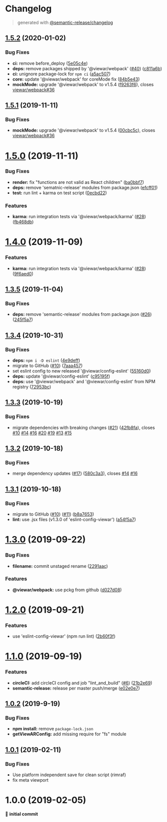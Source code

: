 # Changelog
> generated with [@semantic-release/changelog](https://github.com/semantic-release/changelog)

## [1.5.2](https://github.com/viewar/viewar-boilerplate-react/compare/v1.5.1...v1.5.2) (2020-01-02)


### Bug Fixes

* **ci:** remove before_deploy ([5e05c4e](https://github.com/viewar/viewar-boilerplate-react/commit/5e05c4e30434c64cbe34ba8867107c9263618b7d))
* **deps:** remove packages shipped by '@viewar/webpack' ([#40](https://github.com/viewar/viewar-boilerplate-react/issues/40)) ([c811a6b](https://github.com/viewar/viewar-boilerplate-react/commit/c811a6b8c4b33ef48952d475d0918b149e3a6907))
* **ci:** unignore package-lock for `npm ci` ([a5ac507](https://github.com/viewar/viewar-boilerplate-react/commit/a5ac50789c736197de3cd8436f32a32ce062e68e))
* **core:** update '@viewar/webpack' for coreMode fix ([84b5e43](https://github.com/viewar/viewar-boilerplate-react/commit/84b5e43436d27c8bc6c8c30a2b4bc2c1e3eaa616))
* **mockMode:** upgrade '@viewar/webpack' to v1.5.4 ([f9263f6](https://github.com/viewar/viewar-boilerplate-react/commit/f9263f691a220f00726442ebdc64ce21e1c9d0f1)), closes [viewar/webpack#36](https://github.com/viewar/webpack/issues/36)

## [1.5.1](https://github.com/viewar/viewar-boilerplate-react/compare/v1.5.0...v1.5.1) (2019-11-11)


### Bug Fixes

* **mockMode:** upgrade '@viewar/webpack' to v1.5.4 ([00cbc5c](https://github.com/viewar/viewar-boilerplate-react/commit/00cbc5ca5fdea70f5e0a4033a3a097c71a6d929f)), closes [viewar/webpack#36](https://github.com/viewar/webpack/issues/36)

# [1.5.0](https://github.com/viewar/viewar-boilerplate-react/compare/v1.4.0...v1.5.0) (2019-11-11)


### Bug Fixes

* **render:** fix "functions are not valid as React children" ([ba0bbf7](https://github.com/viewar/viewar-boilerplate-react/commit/ba0bbf7a1b8c38f22cb0d78b8af92c8fc118297a))
* **deps:** remove 'sematnic-release' modules from package.json ([efcff01](https://github.com/viewar/viewar-boilerplate-react/commit/efcff01c7c2366ac1f8467fdd92c4f11c1d2fef2))
* **test:** run lint + karma on test script ([0ecbd22](https://github.com/viewar/viewar-boilerplate-react/commit/0ecbd2272abba2c385eaa70012f87c6ad5a1e279))


### Features

* **karma:** run integration tests via '@viewar/webpack/karma' ([#28](https://github.com/viewar/viewar-boilerplate-react/issues/28)) ([fb468db](https://github.com/viewar/viewar-boilerplate-react/commit/fb468db29e62d30fc7720afaefb1e7ced2756961))

# [1.4.0](https://github.com/viewar/viewar-boilerplate-react/compare/v1.3.5...v1.4.0) (2019-11-09)

### Features

* **karma:** run integration tests via '@viewar/webpack/karma' ([#28](https://github.com/viewar/viewar-boilerplate-react/issues/28)) ([9f6aed0](https://github.com/viewar/viewar-boilerplate-react/commit/9f6aed05ac5abc3662b1f761ded067c8c4bcf600))

## [1.3.5](https://github.com/viewar/viewar-boilerplate-react/compare/v1.3.4...v1.3.5) (2019-11-04)

### Bug Fixes

* **deps:** remove 'semantic-release' modules from package.json ([#26](https://github.com/viewar/viewar-boilerplate-react/issues/26)) ([245f5a7](https://github.com/viewar/viewar-boilerplate-react/commit/245f5a7897c6317182ac960069d0320aac30c63f))

## [1.3.4](https://github.com/viewar/viewar-boilerplate-react/compare/v1.3.3...v1.3.4) (2019-10-31)

### Bug Fixes

* **deps:** `npm i -D eslint` ([4e9deff](https://github.com/viewar/viewar-boilerplate-react/commit/4e9deff8e078b0e688a1463cc3a060e4e3f897f0))
* migrate to GitHub ([#10](https://github.com/viewar/viewar-boilerplate-react/issues/10)) ([7aaa457](https://github.com/viewar/viewar-boilerplate-react/commit/7aaa4570cd237757de17920f64adc2b72a663f28))
* set eslint config to new released '@viewar/config-eslint' ([55160d0](https://github.com/viewar/viewar-boilerplate-react/commit/55160d0fee6ba3e3fb90ffde83cacc478cb1a415))
* **deps:** update '@viewar/config-eslint' ([c95195f](https://github.com/viewar/viewar-boilerplate-react/commit/c95195fe51c527075e7c232bf2a4f633f9279ad3))
* **deps:** use '@viewar/webpack' and '@viewar/config-eslint' from NPM registry ([72953bc](https://github.com/viewar/viewar-boilerplate-react/commit/72953bcfb740ddee816c078f252364ce9572c0fa))

## [1.3.3](https://github.com/viewar/viewar-boilerplate-react/compare/v1.3.2...v1.3.3) (2019-10-19)

### Bug Fixes

- migrate dependencies with breaking changes ([#21](https://github.com/viewar/viewar-boilerplate-react/issues/21)) ([42fb8fa](https://github.com/viewar/viewar-boilerplate-react/commit/42fb8fa4d82ff9dbd3b1be7545e5d5e435056a8a)), closes [#10](https://github.com/viewar/viewar-boilerplate-react/issues/10) [#14](https://github.com/viewar/viewar-boilerplate-react/issues/14) [#16](https://github.com/viewar/viewar-boilerplate-react/issues/16) [#20](https://github.com/viewar/viewar-boilerplate-react/issues/20) [#19](https://github.com/viewar/viewar-boilerplate-react/issues/19) [#13](https://github.com/viewar/viewar-boilerplate-react/issues/13) [#15](https://github.com/viewar/viewar-boilerplate-react/issues/15)

## [1.3.2](https://github.com/viewar/viewar-boilerplate-react/compare/v1.3.1...v1.3.2) (2019-10-18)

### Bug Fixes

- merge dependency updates ([#17](https://github.com/viewar/viewar-boilerplate-react/issues/17)) ([580c3a3](https://github.com/viewar/viewar-boilerplate-react/commit/580c3a314f8c71158a077b2fa00b528c20c806ed)), closes [#14](https://github.com/viewar/viewar-boilerplate-react/issues/14) [#16](https://github.com/viewar/viewar-boilerplate-react/issues/16)

## [1.3.1](https://github.com/viewar/viewar-boilerplate-react/compare/v1.3.0...v1.3.1) (2019-10-18)

### Bug Fixes

- migrate to GitHub ([#10](https://github.com/viewar/viewar-boilerplate-react/issues/10)) ([#11](https://github.com/viewar/viewar-boilerplate-react/issues/11)) ([b8a7653](https://github.com/viewar/viewar-boilerplate-react/commit/b8a7653936769c76fdb4833745237e79e157ae0a))
- **lint:** use .jsx files (v1.3.0 of 'eslint-config-viewar') ([a54f5a7](https://github.com/viewar/viewar-boilerplate-react/commit/a54f5a71af22eb7e353bb668a4b1dda8a877cb56))

# [1.3.0](https://github.com/viewar/viewar-boilerplate-react/compare/v1.2.0...v1.3.0) (2019-09-22)

### Bug Fixes

- **filename:** commit unstaged rename ([2291aac](https://github.com/viewar/viewar-boilerplate-react/commit/2291aac))

### Features

- **@viewar/webpack:** use pckg from github ([d027d08](https://github.com/viewar/viewar-boilerplate-react/commit/d027d08))

# [1.2.0](https://github.com/viewar/viewar-boilerplate-react/compare/v1.1.0...v1.2.0) (2019-09-21)

### Features

- use 'eslint-config-viewar' (npm run lint) ([2b60f3f](https://github.com/viewar/viewar-boilerplate-react/commit/2b60f3f))

# [1.1.0](https://github.com/viewar/viewar-boilerplate-react/compare/v1.0.2...v1.1.0) (2019-09-19)

### Features

- **circleCI:** add circleCI config and job "lint_and_build" ([#6](https://github.com/viewar/viewar-boilerplate-react/issues/6)) ([21b2e69](https://github.com/viewar/viewar-boilerplate-react/commit/21b2e69))
- **semantic-release:** release per master push/merge ([e02e0e7](https://github.com/viewar/viewar-boilerplate-react/commit/e02e0e7))

## [1.0.2](https://github.com/viewar/viewar-boilerplate-react/compare/v1.0.1...v1.0.2) (2019-9-19)

### Bug Fixes

- **npm install:** remove `package-lock.json`
- **getViewARConfig:** add missing require for "fs" module

## [1.0.1](https://github.com/viewar/viewar-boilerplate-react/compare/v1.0.0...v1.0.1) (2019-02-11)

### Bug Fixes

- Use platform independent save for clean script (rimraf)
- fix meta viewport

# 1.0.0 (2019-02-05)

🎉 **initial commit**
